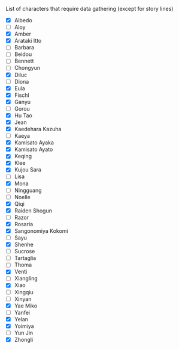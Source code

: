 List of characters that require data gathering (except for story lines)

- [x] Albedo
- [ ] Aloy
- [x] Amber
- [x] Arataki Itto
- [ ] Barbara
- [ ] Beidou
- [ ] Bennett
- [ ] Chongyun
- [x] Diluc
- [ ] Diona
- [x] Eula
- [x] Fischl
- [x] Ganyu
- [ ] Gorou
- [x] Hu Tao
- [x] Jean
- [x] Kaedehara Kazuha
- [ ] Kaeya
- [x] Kamisato Ayaka
- [x] Kamisato Ayato
- [x] Keqing
- [x] Klee
- [x] Kujou Sara
- [ ] Lisa
- [x] Mona
- [ ] Ningguang
- [ ] Noelle
- [x] Qiqi
- [x] Raiden Shogun
- [ ] Razor
- [x] Rosaria
- [x] Sangonomiya Kokomi
- [ ] Sayu
- [x] Shenhe
- [ ] Sucrose
- [ ] Tartaglia
- [ ] Thoma
- [x] Venti
- [ ] Xiangling
- [x] Xiao
- [ ] Xingqiu
- [ ] Xinyan
- [x] Yae Miko
- [ ] Yanfei
- [x] Yelan
- [x] Yoimiya
- [ ] Yun Jin
- [x] Zhongli